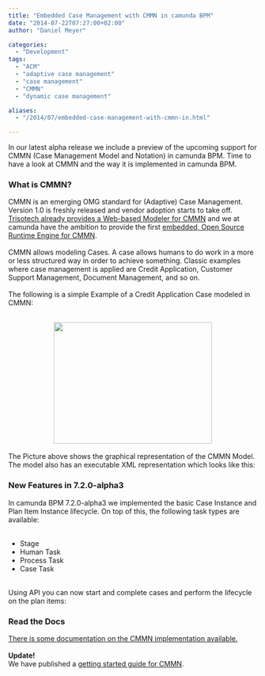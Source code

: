 ```yaml
---
title: "Embedded Case Management with CMMN in camunda BPM"
date: "2014-07-22T07:27:00+02:00"
author: "Daniel Meyer"

categories:
  - "Development"
tags: 
  - "ACM"
  - "adaptive case management"
  - "case management"
  - "CMMN"
  - "dynamic case management"

aliases:
  - "/2014/07/embedded-case-management-with-cmmn-in.html"

---
```


In our latest alpha release we include a preview of the upcoming support for CMMN (Case Management Model and Notation) in camunda BPM. Time to have a look at CMMN and the way it is implemented in camunda BPM.<br />
<a name='more'></a><h3>
What is CMMN?</h3>
CMMN is an emerging OMG standard for (Adaptive) Case Management. Version 1.0 is freshly released and vendor adoption starts to take off. <a href="http://www.businessprocessincubator.com/tools/case-management/cmmnwebmodeler.html">Trisotech already provides a Web-based Modeler for CMMN</a>&nbsp;and we at camunda have the ambition to provide the first <a href="http://blog.camunda.org/2014/07/open-source-embedded-case-management.html">embedded, Open Source Runtime Engine for CMMN</a>.<br />
<br />
CMMN allows modeling Cases. A case allows humans to do work in a more or less structured way in order to achieve something. Classic examples where case management is applied are Credit Application, Customer Support Management, Document Management, and so on.<br />
<br />
The following is a simple Example of a Credit Application Case modeled in CMMN:<br />
<br />
<div class="separator" style="clear: both; text-align: center;">
<a href="http://2.bp.blogspot.com/-XGGj3Ikt-58/U8eXtudzhxI/AAAAAAAAAbU/L9WZHvOWXJw/s1600/loan-application.png" imageanchor="1" style="margin-left: 1em; margin-right: 1em;"><img border="0" src="http://2.bp.blogspot.com/-XGGj3Ikt-58/U8eXtudzhxI/AAAAAAAAAbU/L9WZHvOWXJw/s1600/loan-application.png" height="245" width="320" /></a></div>
<br />
<div>
The Picture above shows the graphical representation of the CMMN Model. The model also has an executable XML representation which looks like this:
</div>
<div>
<script src="https://gist.github.com/meyerdan/3f5611399c3c2ca25538.js"></script>
</div>
<h3>
New Features in 7.2.0-alpha3</h3>
<div>
In camunda BPM 7.2.0-alpha3 we implemented the basic Case Instance and Plan Item Instance lifecycle. On top of this, the following task types are available:<br />
<br />
<ul>
<li>Stage</li>
<li>Human Task</li>
<li>Process Task</li>
<li>Case Task</li>
</ul>
<br />
Using API you can now start and complete cases and perform the lifecycle on the plan items:</div>
<div>
<script src="https://gist.github.com/meyerdan/44e83b51053add9639e4.js"></script></div>
<h3>
Read the Docs</h3>
<div>
<a href="http://docs.camunda.org/latest/api-references/cmmn10/">There is some documentation on the CMMN implementation available.</a><br />
<br />
<b>Update!</b><br />
We have published a <a href="http://blog.camunda.org/2014/12/getting-started-cmmn-and-camunda.html">getting started guide for CMMN</a>.</div>
